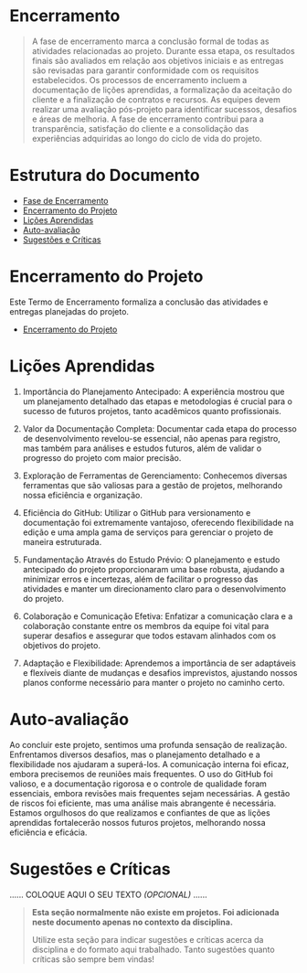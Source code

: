 # Encerramento

> A fase de encerramento marca a conclusão formal de todas as atividades relacionadas ao projeto. 
> Durante essa etapa, os resultados finais são avaliados em relação aos objetivos iniciais e as entregas são revisadas para garantir conformidade com os requisitos estabelecidos. 
> Os processos de encerramento incluem a documentação de lições aprendidas, a formalização da aceitação do cliente e a finalização de contratos e recursos. 
> As equipes devem realizar uma avaliação pós-projeto para identificar sucessos, desafios e áreas de melhoria. 
> A fase de encerramento contribui para a transparência, satisfação do cliente e a consolidação das experiências adquiridas ao longo do ciclo de vida do projeto.

# Estrutura do Documento

- [Fase de Encerramento](#encerramento)
- [Encerramento do Projeto](#encerramento-do-projeto)
- [Lições Aprendidas](#lições-aprendidas)
- [Auto-avaliação](#auto)
- [Sugestões e Críticas](#sugestões-e-críticas)

# Encerramento do Projeto

Este Termo de Encerramento formaliza a conclusão das atividades e entregas planejadas do projeto.
- [Encerramento do Projeto](05-encerramento/Encerramento_projeto.pdf)

# Lições Aprendidas 

1. Importância do Planejamento Antecipado: A experiência mostrou que um planejamento detalhado das etapas e metodologias é crucial para o sucesso de futuros projetos, tanto acadêmicos quanto profissionais.
   
2. Valor da Documentação Completa: Documentar cada etapa do processo de desenvolvimento revelou-se essencial, não apenas para registro, mas também para análises e estudos futuros, além de validar o progresso do projeto com maior precisão.
   
3. Exploração de Ferramentas de Gerenciamento: Conhecemos diversas ferramentas que são valiosas para a gestão de projetos, melhorando nossa eficiência e organização.
   
4. Eficiência do GitHub: Utilizar o GitHub para versionamento e documentação foi extremamente vantajoso, oferecendo flexibilidade na edição e uma ampla gama de serviços para gerenciar o projeto de maneira estruturada.
   
5. Fundamentação Através do Estudo Prévio: O planejamento e estudo antecipado do projeto proporcionaram uma base robusta, ajudando a minimizar erros e incertezas, além de facilitar o progresso das atividades e manter um direcionamento claro para o desenvolvimento do projeto.
   
6. Colaboração e Comunicação Efetiva: Enfatizar a comunicação clara e a colaboração constante entre os membros da equipe foi vital para superar desafios e assegurar que todos estavam alinhados com os objetivos do projeto.
   
7. Adaptação e Flexibilidade: Aprendemos a importância de ser adaptáveis e flexíveis diante de mudanças e desafios imprevistos, ajustando nossos planos conforme necessário para manter o projeto no caminho certo.

# Auto-avaliação

Ao concluir este projeto, sentimos uma profunda sensação de realização. Enfrentamos diversos desafios, mas o planejamento detalhado e a flexibilidade nos ajudaram a superá-los. A comunicação interna foi eficaz, embora precisemos de reuniões mais frequentes. O uso do GitHub foi valioso, e a documentação rigorosa e o controle de qualidade foram essenciais, embora revisões mais frequentes sejam necessárias. A gestão de riscos foi eficiente, mas uma análise mais abrangente é necessária. Estamos orgulhosos do que realizamos e confiantes de que as lições aprendidas fortalecerão nossos futuros projetos, melhorando nossa eficiência e eficácia.

# Sugestões e Críticas

......  COLOQUE AQUI O SEU TEXTO *(OPCIONAL)* ......

> **Esta seção normalmente não existe em projetos. Foi adicionada neste documento apenas no contexto da disciplina.**
>
> Utilize esta seção para indicar sugestões e críticas acerca da disciplina e do formato aqui trabalhado.
> Tanto sugestões quanto críticas são sempre bem vindas!
